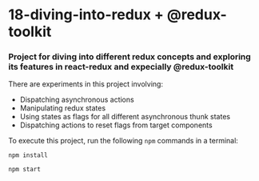 # 18-diving-into-redux + @redux-toolkit

### Project for diving into different redux concepts and exploring its features in react-redux and expecially @redux-toolkit

There are experiments in this project involving:
- Dispatching asynchronous actions
- Manipulating redux states
- Using states as flags for all different asynchronous thunk states 
- Dispatching actions to reset flags from target components

To execute this project, run the following `npm` commands in a terminal:

`npm install`

`npm start`
